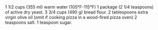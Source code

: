 1 1/2 cups (355 ml) warm water (105°F-115°F)
1 package (2 1/4 teaspoons) of active dry yeast.
3 3/4 cups (490 g) bread flour.
2 tablespoons extra virgin olive oil (omit if cooking pizza in a wood-fired pizza oven)
2 teaspoons salt.
1 teaspoon sugar.
